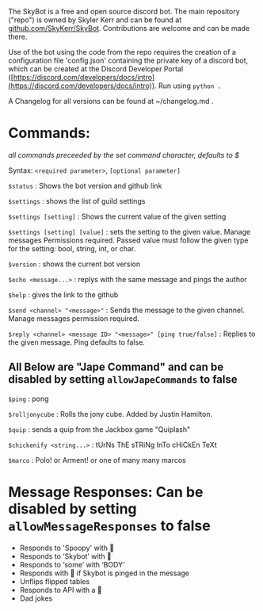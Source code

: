 The SkyBot is a free and open source discord bot. The main repository ("repo") is owned by Skyler Kerr and can be found at [github.com/SkyKerr/SkyBot](http://github.com/SkyKerr/SkyBot). Contributions are welcome and can be made there.

Use of the bot using the code from the repo requires the creation of a configuration file 'config.json' containing the private key of a discord bot, which can be created at the Discord Developer Portal ([https://discord.com/developers/docs/intro](https://discord.com/developers/docs/intro)). Run using `python .`

A Changelog for all versions can be found at ~/changelog.md .




# Commands:
*all commands preceeded by the set command character, defaults to $*

Syntax: `<required parameter>`, `[optional parameter]`

`$status` : Shows the bot version and github link

`$settings` : shows the list of guild settings

`$settings [setting]` : Shows the current value of the given setting

`$settings [setting] [value]` : sets the setting to the given value. Manage messages Permissions required. Passed value must follow the given type for the setting: bool, string, int, or char.

`$version` : shows the current bot version

`$echo <message...>` : replys with the same message and pings the author

`$help` : gives the link to the github

`$send <channel> "<message>"` : Sends the message to the given channel. Manage messages permission required.

`$reply <channel> <message ID> "<message>" [ping true/false]` : Replies to the given message. Ping defaults to false.


## All Below are "Jape Command" and can be disabled by setting `allowJapeCommands` to false

`$ping` : pong

`$rolljonycube` : Rolls the jony cube. Added by Justin Hamilton.

`$quip` : sends a quip from the Jackbox game "Quiplash"

`$chickenify <string...>` : tUrNs ThE sTRiNg InTo cHiCkEn TeXt

`$marco` : Polo! or Arment! or one of many many marcos




# Message Responses: Can be disabled by setting `allowMessageResponses` to false

- Responds to 'Spoopy' with 🚫
- Responds to ‘Skybot’ with 👋
- Responds to ‘some’ with ‘BODY’
- Responds with 👀 if Skybot is pinged in the message
- Unflips flipped tables
- Responds to API with a 🐝
- Dad jokes

